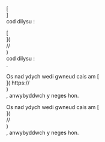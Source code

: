 [<br host>]<br action>cod dilysu :<br code>

[<br host>](<br protocol>//<br host>)<br action>cod dilysu :<br code>.

Os nad ydych wedi gwneud cais am [<br host>]( https://<br host>)<br action>, anwybyddwch y neges hon.

Os nad ydych wedi gwneud cais am [<br host>](<br protocol>//<br host>)<br action>, anwybyddwch y neges hon.
